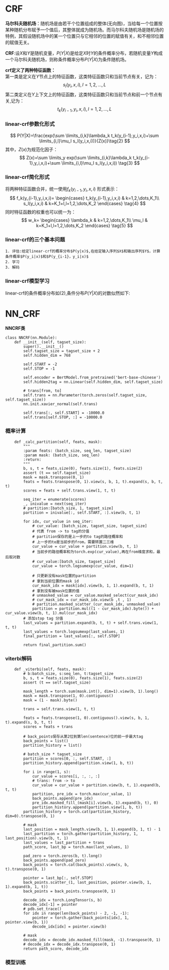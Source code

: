 # **CRF**
**马尔科夫随机场**：随机场是由若干个位置组成的整体(无向图)，当给每一个位置按某种随机分布赋予一个值后，其整体就成为随机场。而马尔科夫随机场是随机场的特例，其假设随机场中的某一个位置只与它相邻的位置的赋值有关，和不相邻位置的赋值无关。

**CRF**:设$X$和$Y$是随机变量，$P(Y|X)$是给定$X$时$Y$的条件概率分布，若随机变量$Y$构成一个马尔科夫随机场，则称条件概率分布$P(Y|X)$为条件随机场。

**crf定义了两种特征函数：**   
第一类是定义在$Y$节点上的特征函数，这类特征函数只和当前节点有关，记为：
$$
s_l(y_i,x,i), l=1,2,...,L \tag{1}
$$
第二类定义在$Y$上下文上的特征函数，这类特征函数只和当前节点和前一个节点有关,记为：
$$t_k(y_{i-1},y_i,x,i), l=1,2,...,L$$

### **linear-crf参数化形式**  
$$
P(Y|X)=\frac{exp(\sum \limits_{i,k}\lambda_k t_k(y_{i-1},y_i,x,i)+\sum \limits_{i,l}\mu_l s_l(y_i,x,i))}{Z(x)}\tag{2}
$$
其中，$Z(x)$为规范化因子：
$$
Z(x)=\sum \limits_y exp(\sum \limits_{i,k}\lambda_k t_k(y_{i-1},y_i,x,i)+\sum \limits_{i,l}\mu_l s_l(y_i,x,i)) \tag{3}
$$

### **linear-crf简化形式**  
将两种特征函数合并，统一使用$f_k(y_{i-1},y_i,x,i)$
形式表示：
$$
f_k(y_{i-1},y_i,x,i)=
\begin{cases}
t_k(y_{i-1},y_i,x,i) & k=1,2,\dots,K_1\\
s_l(y_i,x,i) & k=K_1+l,l=1,2,\dots,K_2 
\end{cases} \tag{4}
$$
同时特征函数的权重也可以统一为：
$$
w_k=
\begin{cases}
\lambda_k & k=1,2,\dots,K_1\\
\mu_l & k=K_1+l,l=1,2,\dots,K_2
\end{cases} \tag{5}
$$

### **linear-crf的三个基本问题**
```
1. 评估:给定linear-crf的概率分布$P(y|x)$,在给定输入序列$X$和输出序列$Y$，计算条件概率$P(y_i|x)$和$P(y_{i-1}，y_i|x)$
2. 学习
3. 解码
```

### **linear-crf模型学习**
linear-crf的条件概率分布如$(2)$,条件分布$P(Y|X)$的对数似然如下:


# **NN_CRF**
**NNCRF类**
```
class NNCRF(nn.Module):
    def __init__(self, tagset_size):
        super().__init__()
        self.tagset_size = tagset_size + 2
        self.hidden_dim = 768

        self.START = -2
        self.STOP = -1

        self.encoder = BertModel.from_pretrained('bert-base-chinese')
        self.hidden2tag = nn.Linear(self.hidden_dim, self.tagset_size)

        # trans[from, to]
        self.trans = nn.Parameter(torch.zeros(self.tagset_size, self.tagset_size))
        nn.init.xavier_normal(self.trans)

        self.trans[:, self.START] = -10000.0
        self.trans[self.STOP, :] = -10000.0
```

### **概率计算**

```
    def _calc_partition(self, feats, mask):
        """
        :param feats: (batch_size, seq_len, tagset_size)
        :param mask: (batch_size, seq_len)
        :return:
        """
        b, s, t = feats.size(0), feats.size(1), feats.size(2)
        assert (t == self.tagset_size)
        mask = mask.transpose(0, 1)
        feats = feats.transpose(0, 1).view(s, b, 1, t).expand(s, b, t, t)
        scores = feats + self.trans.view(1, t, t)

        seq_iter = enumerate(scores)
        _, inivalue = next(seq_iter)
        # partition:[batch_size, 1, tagset_size]
        partition = inivalue[:, self.START, :].view(b, t, 1)

        for idx, cur_value in seq_iter:
            # cur_value: [batch_size, tagset_size, tagset_size]
            # 代表 from -> to tag的分值
            # partition保存的是上一步的to tag的路径概率和
            # 上一步的to是当前步的from，需要转置二三维
            cur_value = cur_value + partition.view(b, t, 1)
            # 当前步的路径概率和为torch.exp(cur_value),再在from维度求和，最后取对数
            # cur_value:[batch_size, tagset_size]
            cur_value = torch.logsumexp(cur_value, dim=1)

            # 只更新没有mask位置的partition
            # 拿到当前位置的mask id
            cur_mask_idx = mask[idx].view(b, 1, 1).expand(b, t, 1)
            # 拿到没有被mask位置的值
            # unmasked_value = cur_value.masked_select(cur_mask_idx)
            # cur_mask_idx = cur_mask_idx.view(b ,t , 1)
            # partition.masked_scatter_(cur_mask_idx, unmasked_value)
            partition = partition.mul((1 - cur_mask_idx).byte()) + cur_value.view(b, t, 1).mul(cur_mask_idx)
        # 添加stop tag 分值
        last_values = partition.expand(b, t, t) + self.trans.view(1, t, t)
        last_values = torch.logsumexp(last_values, 1)
        final_partition = last_values[:, self.STOP]

        return final_partition.sum()
```
### **viterbi解码**

```
    def _viterbi(self, feats, mask):
        # b:batch_size, s:seq_len, t:tagset_size
        b, s, t = feats.size(0), feats.size(1), feats.size(2)
        assert (t == self.tagset_size)

        mask_length = torch.sum(mask.int(), dim=1).view(b, 1).long()
        mask = mask.transpose(1, 0).contiguous()
        mask = (1 - mask).byte()

        trans = self.trans.view(1, t, t)

        feats = feats.transpose(1, 0).contiguous().view(s, b, 1, t).expand(s, b, t, t)
        scores = feats + trans

        # back_points保存从第2位到第len(sentence)位的前一步最大tag
        back_points = list()
        partition_history = list()

        # batch_size * tagset_size
        partition = scores[0, :, self.START, :]
        partition_history.append(partition.view(1, b, t))

        for i in range(1, s):
            cur_value = scores[i, :, :, :]
            # trans: from -> to
            cur_value = cur_value + partition.view(b, t, 1).expand(b, t, t)
            partition, pre_idx = torch.max(cur_value, 1)
            back_points.append(pre_idx)
            pre_idx.masked_fill_(mask[i].view(b, 1).expand(b, t), 0)
            partition_history.append(partition.view(1, b, t))
        partition_history = torch.cat(partition_history, dim=0).transpose(0, 1)

        # mask
        last_position = mask_length.view(b, 1, 1).expand(b, 1, t) - 1
        last_partition = torch.gather(partition_history, 1, last_position).view(b, t, 1)
        last_values = last_partition + trans
        path_score, last_bp = torch.max(last_values, 1)

        pad_zero = torch.zeros(b, t).long()
        back_points.append(pad_zero)
        back_points = torch.cat(back_points).view(s, b, t).transpose(0, 1)

        pointer = last_bp[:, self.STOP]
        back_points.scatter_(1, last_position, pointer.view(b, 1, 1).expand(b, 1, t))
        back_points = back_points.transpose(0, 1)

        decode_idx = torch.LongTensor(s, b)
        decode_idx[-1] = pointer
        # pdb.set_trace()
        for idx in range(len(back_points) - 2, -1, -1):
            pointer = torch.gather(back_points[idx], 1, pointer.view(b, 1))
            decode_idx[idx] = pointer.view(b)

        # mask
        decode_idx = decode_idx.masked_fill(mask, -1).transpose(0, 1)
        # decode_idx = decode_idx.transpose(0, 1)
        return path_score, decode_idx

```

### **模型训练**
